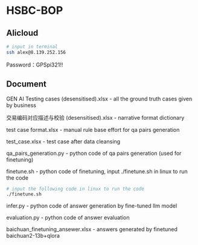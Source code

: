 # HSBC-BOP

## Alicloud 
```bash
# input in terminal
ssh alex@8.139.252.156
```
Password：GPSpi321!!

## Document
GEN AI Testing cases (desensitised).xlsx - all the ground truth cases given by business

交易编码对应描述与校验 (desensitised).xlsx - narrative format dictionary

test case format.xlsx - manual rule base effort for qa pairs generation

test_case.xlsx - test case after data cleansing

qa_pairs_generation.py - python code of qa pairs generation (used for finetuning)

finetune.sh - python code of finetuning, input ./finetune.sh in linux to run the code
```bash
# input the following code in linux to run the code
./finetune.sh 
```
infer.py - python code of answer generation by fine-tuned llm model

evaluation.py - python code of answer evaluation

baichuan_finetuning_ansewer.xlsx - answers generated by finetuned baichuan2-13b+qlora
